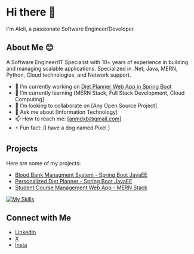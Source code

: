 # Hi there 👋

I'm Aleli, a passionate Software Engineer/Developer.

## About Me 😊
A Software Engineer/IT Specialist with 10+ years of experience in building and managing scalable applications. Specialized in .Net, Java, MERN, Python, Cloud technologies, and Network support.

- 🔭 I’m currently working on [Diet Planner Web App in Spring Boot](https://github.com/leizcool/Personalized-Diet-Planner.git)
- 🌱 I’m currently learning [MERN Stack, Full Stack Development, Cloud Computing]
- 👯 I’m looking to collaborate on [Any Open Source Project]
- 💬 Ask me about [Information Technology]
- 📫 How to reach me: [anmdxb@gmail.com]
- ⚡ Fun fact: [I have a dog named Pixel.]

## Projects

Here are some of my projects:

- [Blood Bank Managment System - Spring Boot JavaEE](https://github.com/leizcool/Blood-Bank-Management-System.git)
- [Personalized Diet Planner - Spring Boot JavaEE](https://github.com/leizcool/Personalized-Diet-Planner.git)
- [Student Course Management Web App - MERN Stack](https://github.com/leizcool/Student-Course-Web-App.git)

[![My Skills](https://skillicons.dev/icons?i=java,js,python,dotnet,react,mongodb,mysql,sqlite,aws,azure,gcp&theme=light)](https://skillicons.dev)

## Connect with Me

- [LinkedIn](https://www.linkedin.com/in/alelimacapagal)
- [X](https://x.com/leizcool2025)
- [Insta](https://instagram.com/leizc001)
